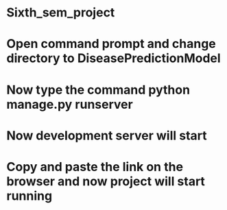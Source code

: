 # Sixth_sem_project

# Open command prompt and change directory to DiseasePredictionModel

# Now type the command python manage.py runserver

# Now development server will start

# Copy and paste the link on the browser and now project will start running
